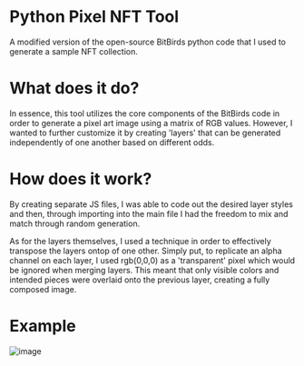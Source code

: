 # Python Pixel NFT Tool
A modified version of the open-source BitBirds python code that I used to generate a sample NFT collection.

# What does it do?
In essence, this tool utilizes the core components of the BitBirds code in order to generate a pixel art image using a matrix of RGB values. However, I wanted to further customize it by creating 'layers' that can be generated independently of one another based on different odds.

# How does it work?
By creating separate JS files, I was able to code out the desired layer styles and then, through importing into the main file I had the freedom to mix and match through random generation. 

As for the layers themselves, I used a technique in order to effectively transpose the layers ontop of one other. Simply put, to replicate an alpha channel on each layer, I used rgb(0,0,0) as a 'transparent' pixel which would be ignored when merging layers. This meant that only visible colors and intended pieces were overlaid onto the previous layer, creating a fully composed image.

# Example
![image](https://user-images.githubusercontent.com/15320504/144395855-e2bb14ed-3592-4cc1-a4c7-504c050716ba.png)

